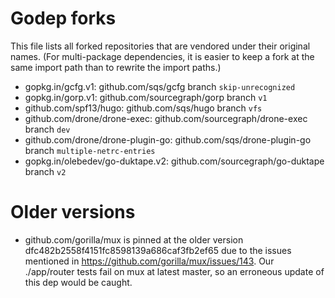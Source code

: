 # Godep forks

This file lists all forked repositories that are vendored
under their original names. (For multi-package dependencies, it is
easier to keep a fork at the same import path than to rewrite the
import paths.)

* gopkg.in/gcfg.v1: github.com/sqs/gcfg branch `skip-unrecognized`
* gopkg.in/gorp.v1: github.com/sourcegraph/gorp branch `v1`
* github.com/spf13/hugo: github.com/sqs/hugo branch `vfs`
* github.com/drone/drone-exec: github.com/sourcegraph/drone-exec branch `dev`
* github.com/drone/drone-plugin-go: github.com/sqs/drone-plugin-go branch `multiple-netrc-entries`
* gopkg.in/olebedev/go-duktape.v2: github.com/sourcegraph/go-duktape branch `v2`

# Older versions

* github.com/gorilla/mux is pinned at the older version
  dfc482b2558f4151fc8598139a686caf3fb2ef65 due to the issues mentioned
  in https://github.com/gorilla/mux/issues/143. Our ./app/router tests
  fail on mux at latest master, so an erroneous update of this dep
  would be caught.
